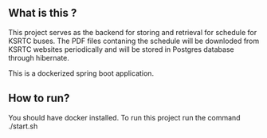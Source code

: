 ## What is this ?
This project serves as the backend for storing and retrieval for schedule for KSRTC buses.
The PDF files contaning the schedule will be downloded from KSRTC websites periodically and will be stored in Postgres database 
through hibernate.

This is a dockerized spring boot application. 

## How to run?
You should have docker installed.
To run this project run the command ./start.sh 
 